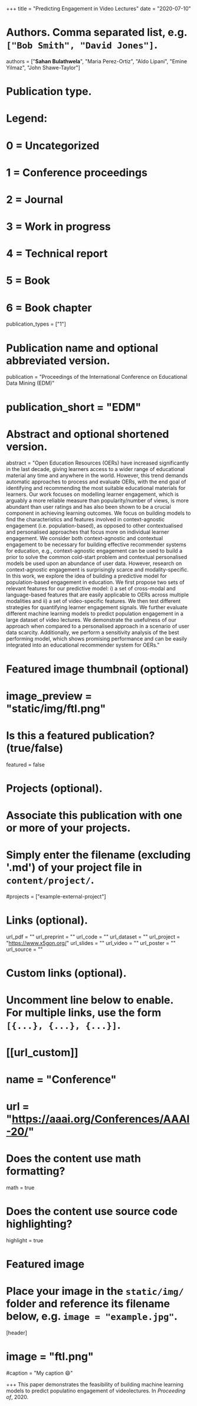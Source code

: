 +++
title = "Predicting Engagement in Video Lectures"
date = "2020-07-10"

# Authors. Comma separated list, e.g. `["Bob Smith", "David Jones"]`.

authors = ["**Sahan Bulathwela**", "Maria Perez-Ortiz", "Aldo Lipani", "Emine Yilmaz", "John Shawe-Taylor"]

# Publication type.
# Legend:
# 0 = Uncategorized
# 1 = Conference proceedings
# 2 = Journal
# 3 = Work in progress
# 4 = Technical report
# 5 = Book
# 6 = Book chapter
publication_types = ["1"]

# Publication name and optional abbreviated version.
publication = "Proceedings of the International Conference on Educational Data Mining (EDM)"
# publication_short = "EDM"

# Abstract and optional shortened version.

abstract = "Open Education Resources (OERs) have increased significantly in the last decade, giving learners access to a wider range of educational material any time and anywhere in the world. However, this trend demands automatic approaches to process and evaluate OERs, with the end goal of identifying and recommending the most suitable educational materials for learners. Our work focuses on modelling learner engagement, which is arguably a more reliable measure than popularity/number of views, is more abundant than user ratings and has also been shown to be a crucial component in achieving learning outcomes. We focus on building models to find the characteristics and features involved in context-agnostic engagement (i.e. population-based), as opposed to other contextualised and personalised approaches that focus more on individual learner engagement. We consider both context-agnostic and contextual engagement to be necessary for building effective recommender systems for education, e.g., context-agnostic engagement can be used to build a prior to solve the common cold-start problem and contextual personalised models be used upon an abundance of user data. However, research on context-agnostic engagement is surprisingly scarce and modality-specific. In this work, we explore the idea of building a predictive model for population-based engagement in education. We first propose two sets of relevant features for our predictive model: i) a set of cross-modal and language-based features that are easily applicable to OERs across multiple modalities and ii) a set of video-specific features. We then test different strategies for quantifying learner engagement signals. We further evaluate different machine learning models to predict population engagement in a large dataset of video lectures. We demonstrate the usefulness of our approach when compared to a personalised approach in a scenario of user data scarcity. Additionally, we perform a sensitivity analysis of the best performing model, which shows promising performance and can be easily integrated into an educational recommender system for OERs."
# Featured image thumbnail (optional)
# image_preview = "static/img/ftl.png"

# Is this a featured publication? (true/false)
featured = false

# Projects (optional).
#   Associate this publication with one or more of your projects.
#   Simply enter the filename (excluding '.md') of your project file in `content/project/`.
#projects = ["example-external-project"]

# Links (optional).
url_pdf = ""
url_preprint = ""
url_code = ""
url_dataset = ""
url_project = "https://www.x5gon.org/"
url_slides = ""
url_video = ""
url_poster = ""
url_source = ""

# Custom links (optional).
#   Uncomment line below to enable. For multiple links, use the form `[{...}, {...}, {...}]`.
# [[url_custom]]
# name = "Conference"
# url = "https://aaai.org/Conferences/AAAI-20/"

# Does the content use math formatting?
math = true

# Does the content use source code highlighting?
highlight = true
  
# Featured image
# Place your image in the `static/img/` folder and reference its filename below, e.g. `image = "example.jpg"`.
[header]
# image = "ftl.png"
#caption = "My caption :smile:"

+++
This paper demonstrates the feasibility of building machine learning models to predict populatino engagement of videolectures. 
In *Proceeding of*, 2020. 
